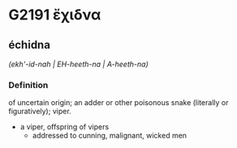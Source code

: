 # G2191 ἔχιδνα

## échidna

_(ekh'-id-nah | EH-heeth-na | A-heeth-na)_

### Definition

of uncertain origin; an adder or other poisonous snake (literally or figuratively); viper.

- a viper, offspring of vipers
  - addressed to cunning, malignant, wicked men

